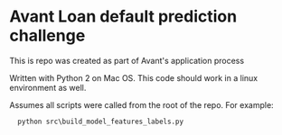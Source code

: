 # Avant Loan default prediction challenge

This is repo was created as part of Avant's application process

Written with Python 2 on Mac OS. This code should work in a linux environment as well.

Assumes all scripts were called from the root of the repo. For example:

```
  python src\build_model_features_labels.py
```
